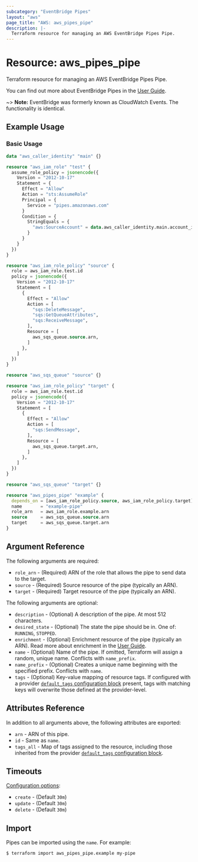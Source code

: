 ```yaml
---
subcategory: "EventBridge Pipes"
layout: "aws"
page_title: "AWS: aws_pipes_pipe"
description: |-
  Terraform resource for managing an AWS EventBridge Pipes Pipe.
---
```


# Resource: aws_pipes_pipe

Terraform resource for managing an AWS EventBridge Pipes Pipe.

You can find out more about EventBridge Pipes in the [User Guide](https://docs.aws.amazon.com/eventbridge/latest/userguide/eb-pipes.html).

~> **Note:** EventBridge was formerly known as CloudWatch Events. The functionality is identical.

## Example Usage

### Basic Usage

```terraform
data "aws_caller_identity" "main" {}

resource "aws_iam_role" "test" {
  assume_role_policy = jsonencode({
    Version = "2012-10-17"
    Statement = {
      Effect = "Allow"
      Action = "sts:AssumeRole"
      Principal = {
        Service = "pipes.amazonaws.com"
      }
      Condition = {
        StringEquals = {
          "aws:SourceAccount" = data.aws_caller_identity.main.account_id
        }
      }
    }
  })
}

resource "aws_iam_role_policy" "source" {
  role = aws_iam_role.test.id
  policy = jsonencode({
    Version = "2012-10-17"
    Statement = [
      {
        Effect = "Allow"
        Action = [
          "sqs:DeleteMessage",
          "sqs:GetQueueAttributes",
          "sqs:ReceiveMessage",
        ],
        Resource = [
          aws_sqs_queue.source.arn,
        ]
      },
    ]
  })
}

resource "aws_sqs_queue" "source" {}

resource "aws_iam_role_policy" "target" {
  role = aws_iam_role.test.id
  policy = jsonencode({
    Version = "2012-10-17"
    Statement = [
      {
        Effect = "Allow"
        Action = [
          "sqs:SendMessage",
        ],
        Resource = [
          aws_sqs_queue.target.arn,
        ]
      },
    ]
  })
}

resource "aws_sqs_queue" "target" {}

resource "aws_pipes_pipe" "example" {
  depends_on = [aws_iam_role_policy.source, aws_iam_role_policy.target]
  name       = "example-pipe"
  role_arn   = aws_iam_role.example.arn
  source     = aws_sqs_queue.source.arn
  target     = aws_sqs_queue.target.arn
}
```

## Argument Reference

The following arguments are required:

* `role_arn` - (Required) ARN of the role that allows the pipe to send data to the target.
* `source` - (Required) Source resource of the pipe (typically an ARN).
* `target` - (Required) Target resource of the pipe (typically an ARN).

The following arguments are optional:

* `description` - (Optional) A description of the pipe. At most 512 characters.
* `desired_state` - (Optional) The state the pipe should be in. One of: `RUNNING`, `STOPPED`.
* `enrichment` - (Optional) Enrichment resource of the pipe (typically an ARN). Read more about enrichment in the [User Guide](https://docs.aws.amazon.com/eventbridge/latest/userguide/eb-pipes.html#pipes-enrichment).
* `name` - (Optional) Name of the pipe. If omitted, Terraform will assign a random, unique name. Conflicts with `name_prefix`.
* `name_prefix` - (Optional) Creates a unique name beginning with the specified prefix. Conflicts with `name`.
* `tags` - (Optional) Key-value mapping of resource tags. If configured with a provider [`default_tags` configuration block](/docs/providers/aws/index.html#default_tags-configuration-block) present, tags with matching keys will overwrite those defined at the provider-level.

## Attributes Reference

In addition to all arguments above, the following attributes are exported:

* `arn` - ARN of this pipe.
* `id` - Same as `name`.
* `tags_all` - Map of tags assigned to the resource, including those inherited from the provider [`default_tags` configuration block](/docs/providers/aws/index.html#default_tags-configuration-block).

## Timeouts

[Configuration options](https://developer.hashicorp.com/terraform/language/resources/syntax#operation-timeouts):

* `create` - (Default `30m`)
* `update` - (Default `30m`)
* `delete` - (Default `30m`)

## Import

Pipes can be imported using the `name`. For example:

```
$ terraform import aws_pipes_pipe.example my-pipe
```
